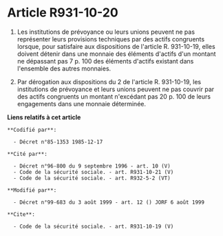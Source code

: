 # Article R931-10-20

1. Les institutions de prévoyance ou leurs unions peuvent ne pas représenter leurs provisions techniques par des actifs
congruents lorsque, pour satisfaire aux dispositions de l'article R. 931-10-19, elles doivent détenir dans une monnaie des
éléments d'actifs d'un montant ne dépassant pas 7 p. 100 des éléments d'actifs existant dans l'ensemble des autres monnaies.

2. Par dérogation aux dispositions du 2 de l'article R. 931-10-19, les institutions de prévoyance et leurs unions peuvent ne
pas couvrir par des actifs congruents un montant n'excédant pas 20 p. 100 de leurs engagements dans une monnaie déterminée.

**Liens relatifs à cet article**

	**Codifié par**:

	  - Décret n°85-1353 1985-12-17

	**Cité par**:

	  - Décret n°96-800 du 9 septembre 1996 - art. 10 (V)
	  - Code de la sécurité sociale. - art. R931-10-21 (V)
	  - Code de la sécurité sociale. - art. R932-5-2 (VT)

	**Modifié par**:

	  - Décret n°99-683 du 3 août 1999 - art. 12 () JORF 6 août 1999

	**Cite**:

	  - Code de la sécurité sociale. - art. R931-10-19 (V)

